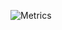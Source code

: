 ![Metrics](https://metrics.lecoq.io/daanschenkel?template=terminal&config.timezone=Europe%2FAmsterdam)
